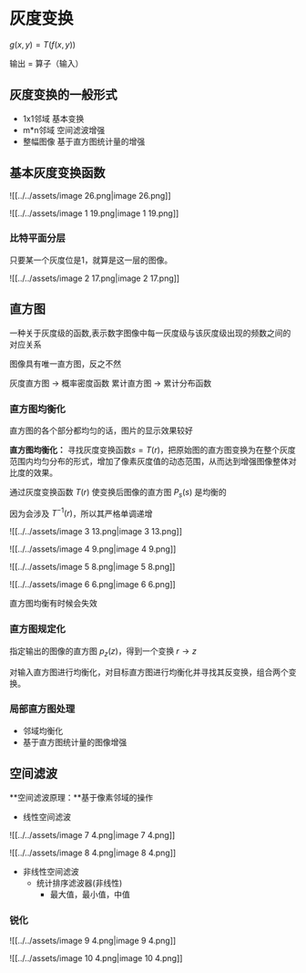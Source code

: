 # 灰度变换

$g(x,y) = T(f(x,y))$

输出 = 算子（输入）

## 灰度变换的一般形式

- 1x1邻域 基本变换
- m*n邻域 空间滤波增强
- 整幅图像 基于直方图统计量的增强

## 基本灰度变换函数

![[../../assets/image 26.png|image 26.png]]

![[../../assets/image 1 19.png|image 1 19.png]]

### 比特平面分层

只要某一个灰度位是1，就算是这一层的图像。

![[../../assets/image 2 17.png|image 2 17.png]]

## 直方图

一种关于灰度级的函数,表示数字图像中每一灰度级与该灰度级出现的频数之间的对应关系

图像具有唯一直方图，反之不然

  

灰度直方图 $\rightarrow$ 概率密度函数 累计直方图 $\rightarrow$ 累计分布函数

### 直方图均衡化

直方图的各个部分都均匀的话，图片的显示效果较好

**直方图均衡化：** 寻找灰度变换函数$s = T(r)$，把原始图的直方图变换为在整个灰度范围内均匀分布的形式，增加了像素灰度值的动态范围，从而达到增强图像整体对比度的效果。

通过灰度变换函数 $T(r)$ 使变换后图像的直方图 $P_s(s)$ 是均衡的

因为会涉及 $T^{-1}(r)$，所以其严格单调递增

![[../../assets/image 3 13.png|image 3 13.png]]

![[../../assets/image 4 9.png|image 4 9.png]]

![[../../assets/image 5 8.png|image 5 8.png]]

![[../../assets/image 6 6.png|image 6 6.png]]

直方图均衡有时候会失效

### 直方图规定化

指定输出的图像的直方图 $p_z(z)$，得到一个变换 $r \rightarrow z$

对输入直方图进行均衡化，对目标直方图进行均衡化并寻找其反变换，组合两个变换。

### 局部直方图处理

- 邻域均衡化
- 基于直方图统计量的图像增强

## 空间滤波

**空间滤波原理：**基于像素邻域的操作

- 线性空间滤波

![[../../assets/image 7 4.png|image 7 4.png]]

![[../../assets/image 8 4.png|image 8 4.png]]

- 非线性空间滤波
    - 统计排序滤波器(非线性)
        - 最大值，最小值，中值

### 锐化

![[../../assets/image 9 4.png|image 9 4.png]]

![[../../assets/image 10 4.png|image 10 4.png]]